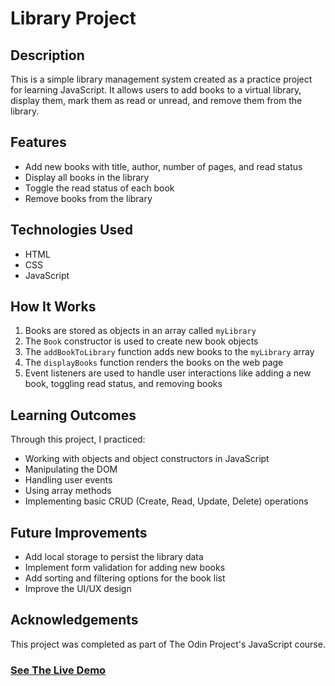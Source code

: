 # Library Project

## Description
This is a simple library management system created as a practice project for learning JavaScript. It allows users to add books to a virtual library, display them, mark them as read or unread, and remove them from the library.

## Features
- Add new books with title, author, number of pages, and read status
- Display all books in the library
- Toggle the read status of each book
- Remove books from the library

## Technologies Used
- HTML
- CSS
- JavaScript

## How It Works
1. Books are stored as objects in an array called `myLibrary`
2. The `Book` constructor is used to create new book objects
3. The `addBookToLibrary` function adds new books to the `myLibrary` array
4. The `displayBooks` function renders the books on the web page
5. Event listeners are used to handle user interactions like adding a new book, toggling read status, and removing books

## Learning Outcomes
Through this project, I practiced:
- Working with objects and object constructors in JavaScript
- Manipulating the DOM
- Handling user events
- Using array methods
- Implementing basic CRUD (Create, Read, Update, Delete) operations

## Future Improvements
- Add local storage to persist the library data
- Implement form validation for adding new books
- Add sorting and filtering options for the book list
- Improve the UI/UX design

## Acknowledgements
This project was completed as part of The Odin Project's JavaScript course.

### [See The Live Demo](https://parikhitm.github.io/Library/)